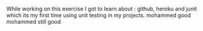 While working on this exercise I got to learn about :  github, heroku and junit which its my first time using unit testing in my projects.
mohammed good
mohammed still good




